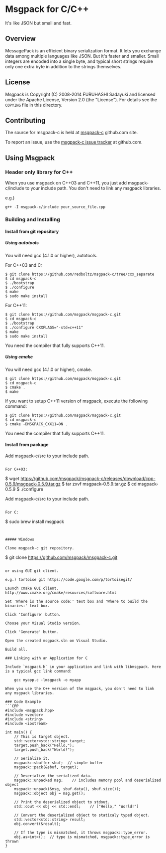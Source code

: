 # Msgpack for C/C++

It's like JSON but small and fast.


## Overview

MessagePack is an efficient binary serialization format. It lets you exchange data among multiple languages like JSON. But it's faster and smaller. Small integers are encoded into a single byte, and typical short strings require only one extra byte in addition to the strings themselves.


## License

Msgpack is Copyright (C) 2008-2014 FURUHASHI Sadayuki and licensed under the Apache License, Version 2.0 (the "License"). For details see the `COPYING` file in this directory.


## Contributing

The source for msgpack-c is held at [msgpack-c](https://github.com/msgpack/msgpack-c) github.com site.

To report an issue, use the [msgpack-c issue tracker](https://github.com/msgpack/msgpack-c/issues) at github.com.


## Using Msgpack

### Header only library for C++
When you use msgpack on C++03 and C++11, you just add msgpack-c/include to your include path. You don't need to link any msgpack libraries.

e.g.)

```
g++ -I msgpack-c/include your_source_file.cpp
```

### Building and Installing

#### Install from git repository

##### Using autotools
You will need gcc (4.1.0 or higher), autotools.

For C++03 and C:

```
$ git clone https://github.com/redboltz/msgpack-c/tree/cxx_separate
$ cd msgpack-c
$ ./bootstrap
$ ./configure
$ make
$ sudo make install
```

For C++11:

```
$ git clone https://github.com/msgpack/msgpack-c.git
$ cd msgpack-c
$ ./bootstrap
$ ./configure CXXFLAGS="-std=c++11"
$ make
$ sudo make install
```

You need the compiler that fully supports C++11.

##### Using cmake
You will need gcc (4.1.0 or higher), cmake.

```
$ git clone https://github.com/msgpack/msgpack-c.git
$ cd msgpack-c
$ cmake .
$ make
```

If you want to setup C++11 version of msgpack, execute the following command:

```
$ git clone https://github.com/msgpack/msgpack-c.git
$ cd msgpack-c
$ cmake -DMSGPACK_CXX11=ON .
```

You need the compiler that fully supports C++11.

#### Install from package

Add msgpack-c/src to your include path.
```

For C++03:
```
$ wget https://github.com/msgpack/msgpack-c/releases/download/cpp-0.5.9/msgpack-0.5.9.tar.gz
$ tar zxvf msgpack-0.5.9.tar.gz
$ cd msgpack-0.5.9
$ ./configure

Add msgpack-c/src to your include path.
```

For C:
```
$ sudo brew install msgpack
```


##### Windows

Clone msgpack-c git repository.

```
$ git clone https://github.com/msgpack/msgpack-c.git
```

or using GUI git client. 

e.g.) tortoise git https://code.google.com/p/tortoisegit/

Launch cmake GUI client. http://www.cmake.org/cmake/resources/software.html

Set 'Where is the source code:' text box and 'Where to build the binaries:' text box.

Click 'Configure' button.

Choose your Visual Studio version.

Click 'Generate' button.

Open the created msgpack.sln on Visual Studio.

Build all.

### Linking with an Application for C

Include `msgpack.h` in your application and link with libmsgpack. Here is a typical gcc link command:

    gcc myapp.c -lmsgpack -o myapp

When you use the C++ version of the msgpack, you don't need to link any msgpack libraries.

### Code Example
```CPP
#include <msgpack.hpp>
#include <vector>
#include <string>
#include <iostream>

int main() {
    // This is target object.
    std::vector<std::string> target;
    target.push_back("Hello,");
    target.push_back("World!");

    // Serialize it.
    msgpack::sbuffer sbuf;  // simple buffer
    msgpack::pack(&sbuf, target);

    // Deserialize the serialized data.
    msgpack::unpacked msg;    // includes memory pool and deserialized object
    msgpack::unpack(&msg, sbuf.data(), sbuf.size());
    msgpack::object obj = msg.get();

    // Print the deserialized object to stdout.
    std::cout << obj << std::endl;    // ["Hello," "World!"]

    // Convert the deserialized object to staticaly typed object.
    std::vector<std::string> result;
    obj.convert(&result);

    // If the type is mismatched, it throws msgpack::type_error.
    obj.as<int>();  // type is mismatched, msgpack::type_error is thrown
}
```
